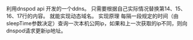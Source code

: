 利用dnspod api 开发的一个ddns。
只需要根据自己实际情况替换第14、15、16、17行的内容。
就能实现动态域名。
实现原理
每隔一段规定的时间（由sleepTime参数决定）查询一次本机公网ip，如果和上一次获取的ip不同，则向dnspod请求更新ip地址。
